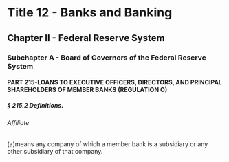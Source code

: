 
# Title 12 - Banks and Banking
## Chapter II - Federal Reserve System
### Subchapter A - Board of Governors of the Federal Reserve System
#### PART 215-LOANS TO EXECUTIVE OFFICERS, DIRECTORS, AND PRINCIPAL SHAREHOLDERS OF MEMBER BANKS (REGULATION O)
##### § 215.2 Definitions.
###### Affiliate

(a)means any company of which a member bank is a subsidiary or any other subsidiary of that company.
